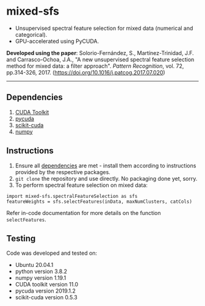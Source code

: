 # mixed-sfs

- Unsupervised spectral feature selection for mixed data (numerical and categorical). 
- GPU-accelerated using PyCUDA. 

**Developed using the paper**: Solorio-Fernández, S., Martínez-Trinidad, J.F. and Carrasco-Ochoa, J.A., "A new unsupervised spectral feature selection method for mixed data: a filter approach". *Pattern Recognition*, vol. 72, pp.314-326, 2017. (https://doi.org/10.1016/j.patcog.2017.07.020)

---

## Dependencies

1. [CUDA Toolkit](https://developer.nvidia.com/cuda-downloads)
2. [pycuda](https://pypi.org/project/pycuda/)
3. [scikit-cuda](https://pypi.org/project/scikit-cuda/)
4. [numpy](https://numpy.org/)

## Instructions

1. Ensure all [dependencies](./README.md#dependencies) are met - install them according to instructions provided by the respective packages.
2. `git clone` the repository and use directly. No packaging done yet, sorry.
3. To perform spectral feature selection on mixed data:

```
import mixed-sfs.spectralFeatureSelection as sfs
featureWeights = sfs.selectFeatures(inData, maxNumClusters, catCols)
```

Refer in-code documentation for more details on the function `selectFeatures`. 

## Testing

Code was developed and tested on:
- Ubuntu 20.04.1
- python version 3.8.2
- numpy version 1.19.1
- CUDA toolkit version 11.0
- pycuda version 2019.1.2
- scikit-cuda version 0.5.3
